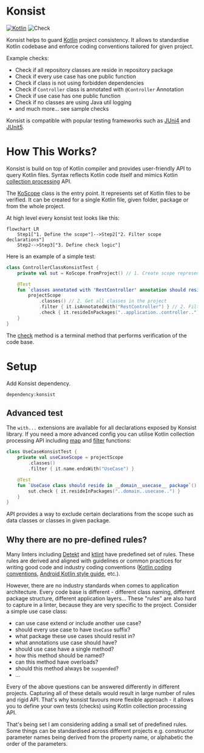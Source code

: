 # Konsist

[![Kotlin](https://img.shields.io/badge/Kotlin-blue.svg?style=flat&logo=kotlin)](https://kotlinlang.org)
![Check](.github/workflows/check.yml/badge.svg)

Konsist helps to guard [Kotlin](https://kotlinlang.org/) project consistency. It allows to standardise Kotlin codebase
and enforce coding conventions tailored for given project.

Example checks:
- Check if all repository classes are reside in repository package
- Check if every use case has one public function
- Check if class is not using forbidden dependencies
- Check if `Controller` class is annotated with `@Controller` Annotation 
- Check if use case has one public function
- Check if no classes are using Java util logging 
- and much more… see sample checks

Konsist is compatible with popular testing frameworks such as [JUni4](https://junit.org/junit4/) and 
[JUnit5](https://junit.org/junit5/).

# How This Works?

Konsist is build on top of Kotlin compiler and provides user-friendly API to query Kotlin files. Syntax reflects Kotlin
code itself and mimics Kotlin [collection processing](https://kotlinlang.org/docs/collections-overview.html) API.

The
[KoScope](src/main/kotlin/com/lemon/konsist/core/declaration/KoScope.kt) class is the entry point. It represents set
of Kotlin files to be verified. It can be created for a single Kotlin file, given folder, package or from the whole 
project.

At high level every konsist test looks like this:

```mermaid
flowchart LR
    Step1["1. Define the scope"]-->Step2["2. Filter scope declarations"]
    Step2-->Step3["3. Define check logic"]
```

Here is an example of a simple test:

```kotlin
class ControllerClassKonsistTest {
    private val sut = KoScope.fromProject() // 1. Create scope representing the whole project (all project Kotlin files)

    @Test
    fun `classes annotated with 'RestController' annotation should reside in __application__controller__ package`() {
        projectScope
            .classes() // 2. Get all classes in the project
            .filter { it.isAnnotatedWith("RestController") } // 2. Filter classes annotated with 'RestController'
            .check { it.resideInPackages("..application..controller..") } // 3. Define check logic
    }
}
```

The [check](src/main/kotlin/com/lemon/konsist/core/assertion/check/Check.kt) method is a terminal method that performs
verification of the code base.

# Setup

Add Konsist dependency.

```
dependency:konsist
```

## Advanced test

The `with...` extensions are available for all declarations exposed by Konsist library. If you need a more advanced 
config you can utilise Kotlin collection processing API including 
[map](https://kotlinlang.org/api/latest/jvm/stdlib/kotlin.collections/map.html) and 
[filter](https://kotlinlang.org/api/latest/jvm/stdlib/kotlin.collections/filter.html) functions:

```kotlin
class UseCaseKonsistTest {
    private val useCaseScope = projectScope
        .classes()
        .filter { it.name.endsWith("UseCase") }

    @Test
    fun `UseCase class should reside in __domain__usecase__ package`() {
        sut.check { it.resideInPackages("..domain..usecase..") }
    }
}
```

API provides a way to exclude certain declarations from the scope such as data classes or classes in given package.

## Why there are no pre-defined rules?

Many linters including [Detekt](https://github.com/detekt/detekt) and [ktlint](https://github.com/pinterest/ktlint)
have predefined set of rules. These rules are derived and aligned with guidelines or common practices for writing good 
code and industry coding conventions ([Kotlin coding conventions](https://kotlinlang.org/docs/coding-conventions.html), 
[Android Kotlin style guide](https://developer.android.com/kotlin/style-guide), etc.). 

However, there are no industry standards when comes to application architecture. Every code base is different - 
different class naming, different package structure, different application layers... These "rules" are also hard to 
capture in a linter, because they are very specific to the project. Consider a simple use case class:
- can use case extend or include another use case?
- should every use case to have `UseCase` suffix?
- what package these use cases should resist in?
- what annotations use case should have?
- should use case have a single method?
- how this method should be named?
- can this method have overloads?
- should this method always be `suspended`?
- …

Every of the above questions can be answered differently in different projects. Capturing all of these details would 
result in large number of rules and rigid API. That's why konsist favours more flexible approach - it allows you to 
define your own tests (checks) using Kotlin collection processing API.

That's being set I am considering adding a small set of predefined rules. Some things can be standardised across 
different projects e.g. constructor parameter names being derived from the property name, or alphabetic the order of 
the parameters.
